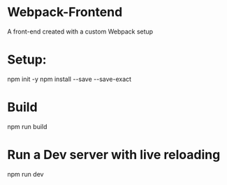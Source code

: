 # Webpack-Frontend
A front-end created with a custom Webpack setup

# Setup:
npm init -y
npm install --save --save-exact

# Build
npm run build

# Run a Dev server with live reloading
npm run dev
